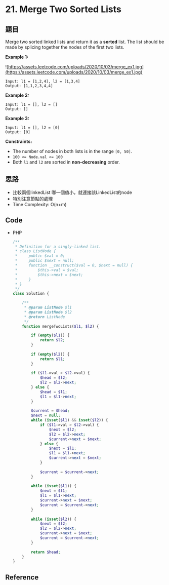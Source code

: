 # 21. Merge Two Sorted Lists

## 題目

Merge two sorted linked lists and return it as a **sorted** list. The list should be made by splicing together the nodes of the first two lists.

**Example 1:**

![https://assets.leetcode.com/uploads/2020/10/03/merge_ex1.jpg](https://assets.leetcode.com/uploads/2020/10/03/merge_ex1.jpg)

```
Input: l1 = [1,2,4], l2 = [1,3,4]
Output: [1,1,2,3,4,4]

```

**Example 2:**

```
Input: l1 = [], l2 = []
Output: []

```

**Example 3:**

```
Input: l1 = [], l2 = [0]
Output: [0]

```

**Constraints:**

- The number of nodes in both lists is in the range `[0, 50]`.
- `100 <= Node.val <= 100`
- Both `l1` and `l2` are sorted in **non-decreasing** order.

## 思路

- 比較兩個linkedList 哪一個值小，就連接該LinkedList的node
- 特別注意節點的處理
- Time Complexity: O(n+m)

## Code

- PHP

    ```php
    /**
     * Definition for a singly-linked list.
     * class ListNode {
     *     public $val = 0;
     *     public $next = null;
     *     function __construct($val = 0, $next = null) {
     *         $this->val = $val;
     *         $this->next = $next;
     *     }
     * }
     */
    class Solution {

        /**
         * @param ListNode $l1
         * @param ListNode $l2
         * @return ListNode
         */
        function mergeTwoLists($l1, $l2) {

            if (empty($l1)) {
                return $l2;
            }
            
            if (empty($l2)) {
                return $l1;
            }
            
            if ($l1->val > $l2->val) {
                $head = $l2;
                $l2 = $l2->next;
            } else {
                $head = $l1;
                $l1 = $l1->next;
            }
            
            $current = $head;
            $next = null;
            while (isset($l1) && isset($l2)) {
                if ($l1->val > $l2->val) {
                    $next = $l2;
                    $l2 = $l2->next;
                    $current->next = $next;
                } else {
                    $next = $l1;
                    $l1 = $l1->next;
                    $current->next = $next;
                }
                
                $current = $current->next;
            }
            
            while (isset($l1)) {
                $next = $l1;
                $l1 = $l1->next;
                $current->next = $next;
                $current = $current->next;
            }
            
            while (isset($l2)) {
                $next = $l2;
                $l2 = $l2->next;
                $current->next = $next;
                $current = $current->next;
            }
            
            return $head;
        }
    }
    ```

## Reference